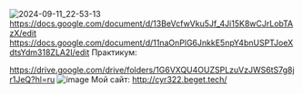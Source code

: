 ![2024-09-11_22-53-13](https://github.com/user-attachments/assets/b845540e-154a-44bb-916d-7acb249cd255)
https://docs.google.com/document/d/13BeVcfwVku5Jf_4Ji15K8wCJrLobTAzX/edit
https://docs.google.com/document/d/11naOnPlG6JnkkE5npY4bnUSPTJoeXdtsYdm318ZLA2I/edit
Практикум:

https://drive.google.com/drive/folders/1G6VXQU4OUZSPLzuVzJWS6tS7g8jr1JeQ?hl=ru
![image](https://github.com/user-attachments/assets/49268c28-4e59-4ce7-9edd-f360808cd448)
Мой сайт:
http://cyr322.beget.tech/
